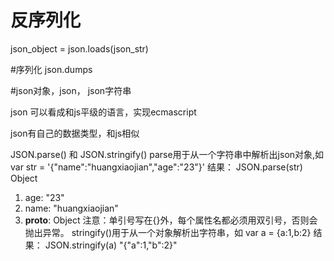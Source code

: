 # 反序列化
json_object = json.loads(json_str)

#序列化
json.dumps

#json对象，json， json字符串


json 可以看成和js平级的语言，实现ecmascript

json有自己的数据类型，和js相似


JSON.parse() 和 JSON.stringify()
parse用于从一个字符串中解析出json对象,如
var str = '{"name":"huangxiaojian","age":"23"}'
结果：
JSON.parse(str)
Object
1. age: "23"
2. name: "huangxiaojian"
3. __proto__: Object
注意：单引号写在{}外，每个属性名都必须用双引号，否则会抛出异常。
stringify()用于从一个对象解析出字符串，如
var a = {a:1,b:2}
结果：
JSON.stringify(a)
"{"a":1,"b":2}"